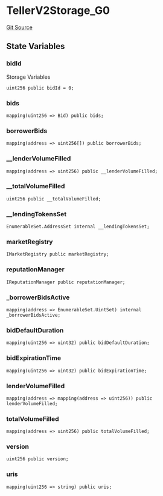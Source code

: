 # TellerV2Storage_G0
[Git Source](https://github.com/teller-protocol/teller-protocol-v2/blob/991530423d15c8e2846d3c24bb6245b3416dd233/contracts/TellerV2Storage.sol)


## State Variables
### bidId
Storage Variables


```solidity
uint256 public bidId = 0;
```


### bids

```solidity
mapping(uint256 => Bid) public bids;
```


### borrowerBids

```solidity
mapping(address => uint256[]) public borrowerBids;
```


### __lenderVolumeFilled

```solidity
mapping(address => uint256) public __lenderVolumeFilled;
```


### __totalVolumeFilled

```solidity
uint256 public __totalVolumeFilled;
```


### __lendingTokensSet

```solidity
EnumerableSet.AddressSet internal __lendingTokensSet;
```


### marketRegistry

```solidity
IMarketRegistry public marketRegistry;
```


### reputationManager

```solidity
IReputationManager public reputationManager;
```


### _borrowerBidsActive

```solidity
mapping(address => EnumerableSet.UintSet) internal _borrowerBidsActive;
```


### bidDefaultDuration

```solidity
mapping(uint256 => uint32) public bidDefaultDuration;
```


### bidExpirationTime

```solidity
mapping(uint256 => uint32) public bidExpirationTime;
```


### lenderVolumeFilled

```solidity
mapping(address => mapping(address => uint256)) public lenderVolumeFilled;
```


### totalVolumeFilled

```solidity
mapping(address => uint256) public totalVolumeFilled;
```


### version

```solidity
uint256 public version;
```


### uris

```solidity
mapping(uint256 => string) public uris;
```


